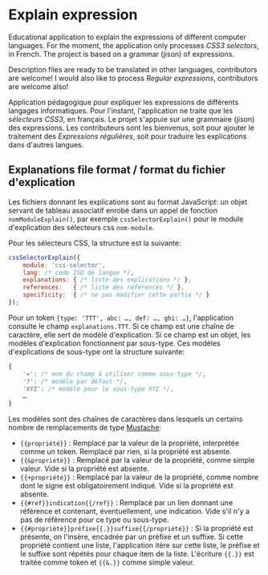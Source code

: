 # Explain expression

Educational application to explain the expressions of different computer languages. For the moment, the application only processes _CSS3 selectors_, in French. The project is based on a grammar (jison) of expressions.

Description files are ready to be translated in other languages, contributors are welcome!
I would also like to process _Regular expressions_, contributors are welcome also!

Application pédagogique pour expliquer les expressions de différents langages informatiques. Pour l'instant, l'application ne traite que les _sélecteurs CSS3_, en français. Le projet s'appuie sur une grammaire (jison) des expressions.
Les contributeurs sont les bienvenus, soit pour ajouter le traitement des _Expressions régulières_, soit pour traduire les explications dans d'autres langues.

## Explanations file format / format du fichier d'explication

Les fichiers donnant les explications sont au format JavaScript: un objet servant de tableau associatif enrobé dans un appel de fonction `nomModuleExplain()`, par exemple `cssSelectorExplain()` pour le module d'explication des sélecteurs css `nom-module`.

Pour les sélecteurs CSS, la structure est la suivante:
```javascript
cssSelectorExplain({
	module: 'css-selector',
	lang: /* code ISO de langue */,
	explanations: { /* liste des explications */ },
	references:   { /* liste des références */ },
	specificity:  { /* ne pas modifier cette partie */ }
});
```
Pour un token `{type: 'TTT', abc: …, def: …, ghi: …}`, l'application consulte le champ `explanations.TTT`.
Si ce champ est une chaîne de caractère, elle sert de modèle d'explication.
Si ce champ est un objet, les modèles d'explication fonctionnent par sous-type. Ces modèles d'explications de sous-type ont la structure suivante:

```javascript
{
	'=': /* nom du champ à utiliser comme sous-type */,
	'?': /* modèle par défaut */,
	'XYZ': /* modèle pour le sous-type XYZ */,
	…
}
```

Les modèles sont des chaînes de caractères dans lesquels un certains nombre de remplacements de type [Mustache](https://github.com/janl/mustache.js):

- `{{propriété}}` : Remplacé par la valeur de la propriété, interprétée comme un token. Remplacé par rien, si la propriété est absente.
- `{{&propriété}}` : Remplacé par la valeur de la propriété, comme simple valeur. Vide si la propriété est absente.
- `{{+propriété}}` : Remplacé par la valeur de la propriété, comme nombre dont le signe est obligatoirement indiqué. Vide si la propriété est absente.
- `{{#ref}}indication{{/ref}}` : Remplacé par un lien donnant une référence et contenant, éventuellement, une indication. Vide s'il n'y a pas de référence pour ce type ou sous-type.
- `{{#propriété}}préfixe{{.}}suffixe{{/propriété}}` : Si la propriété est présente, on l'insère, encadrée par un préfixe et un suffixe. Si cette propriété contient une liste, l'application itère sur cette liste, le préfixe et le suffixe sont répétés pour chaque item de la liste.
L'écriture `{{.}}` est traitée comme token et `{{&.}}` comme simple valeur.